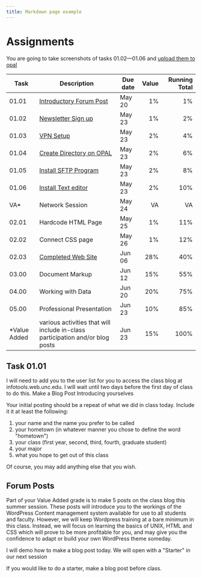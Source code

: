 ```yaml
---
title: Markdown page example
---
```


# Assignments

You are going to take screenshots of tasks 01.02&mdash;01.06 and [upload them to opal](https://opal.ils.unc.edu/~lblakej/task-screenshots/)

Task | Description | Due date | Value | Running Total
---  | ---         | ---       | --: | --:
01.01 | [Introductory Forum Post](docs/basics/basics-intro#task-0101)                       | May 20 | 1% |  1%
01.02 | [Newsletter Sign up](docs/basics/basics-intro#task-0102)                            | May 23 | 1% |  2%
01.03 | [VPN Setup](docs/basics/basics-intro#task-0103)                                     | May 23 | 2% |  4%
01.04 | [Create Directory on OPAL](docs/basics/command-line#task-0104-create-a-directory)   | May 23 | 2% |  6%
01.05 | [Install SFTP Program](docs/basics/sftp-editors#task-0105-install-an-sftp-tool)     | May 23 | 2% |  8%
01.06 | [Install Text editor](docs/basics/sftp-editors#task-0106-install-a-text-editor)     | May 23 | 2% | 10%
VA*    | Network Session                                                                    | May 24 |  VA | VA
02.01 | Hardcode HTML Page                                                                  | May 25 | 1% | 11%
02.02 | Connect CSS page                                                                    | May 26 | 1% | 12%   
02.03 | [Completed Web Site](docs/web-dev/web-checklist)                                    | Jun 06 | 28% | 40%
03.00 | Document Markup                                                                     | Jun 12 | 15% | 55%
04.00 | Working with Data                                                                   | Jun 20 | 20% | 75%
05.00 | Professional Presentation                                                           | Jun 23 | 10% | 85%
*Value Added | various activities that will include in-class participation and/or blog posts| Jun 23 | 15% | 100%


## Task 01.01

I will need to add you to the user list for you to access the class blog at infotools.web.unc.edu. I will wait until two days before the first day of class to do this.
Make a Blog Post Introducing yourselves

Your initial posting should be a repeat of what we did in class today. Include it it at least the following:

1. your name and the name you prefer to be called
2. your hometown (in whatever manner you chose to define the word "hometown")
3. your class (first year, second, third, fourth, graduate student)
4. your major
5. what you hope to get out of this class

Of course, you may add anything else that you wish.

## Forum Posts

Part of your Value Added grade is to make 5 posts on the class blog this summer session. These posts will introduce you to the workings of the WordPress Content management system available for use to all students and faculty. However, we will keep Wordpress training at a bare minimum in this class. Instead, we will focus on learning the basics of UNIX, HTML and CSS which will prove to be more profitable for you, and may give you the confidence to adapt or build your own WordPress theme someday.

I will demo how to make a blog post today.
We will open with a "Starter" in our next session

If you would like to do a starter, make a blog post before class. 
